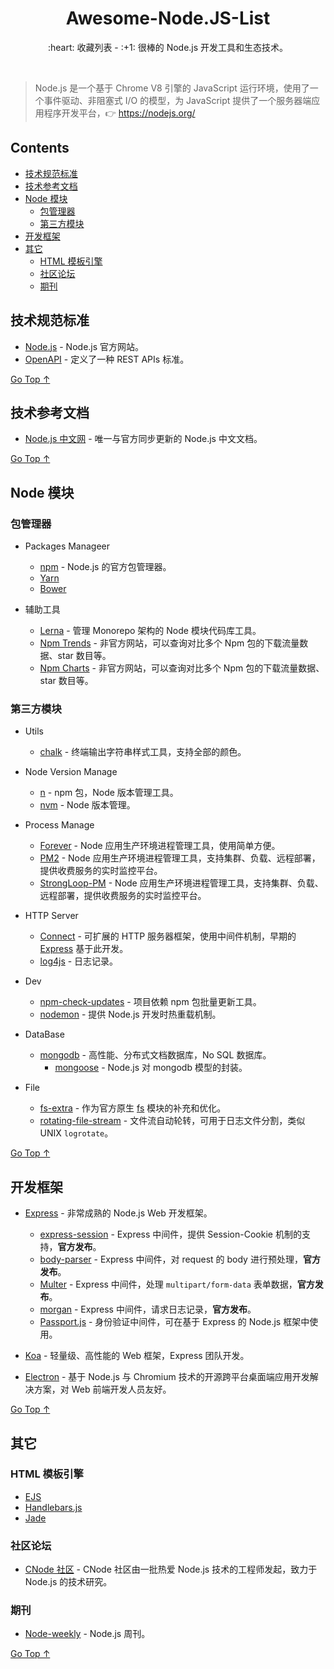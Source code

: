 <div align="center">
  <h1>Awesome-Node.JS-List</h1>

  <p>:heart: 收藏列表 - :+1: 很棒的 Node.js 开发工具和生态技术。</p>
</div>

<br />

> Node.js 是一个基于 Chrome V8 引擎的 JavaScript 运行环境，使用了一个事件驱动、非阻塞式 I/O 的模型，为 JavaScript 提供了一个服务器端应用程序开发平台，:point_right: https://nodejs.org/

## Contents

- [技术规范标准](#技术规范标准)
- [技术参考文档](#技术参考文档)
- [Node 模块](#node-模块)
  - [包管理器](#包管理器)
  - [第三方模块](#第三方模块)
- [开发框架](#开发框架)
- [其它](#其它)
  - [HTML 模板引擎](#html-模板引擎)
  - [社区论坛](#社区论坛)
  - [期刊](#期刊)

## 技术规范标准

- [Node.js](https://nodejs.org/) - Node.js 官方网站。
- [OpenAPI](https://www.openapis.org/) - 定义了一种 REST APIs 标准。

[Go Top ↑](#awesome-nodejs-list)

## 技术参考文档

- [Node.js 中文网](http://nodejs.cn/) - 唯一与官方同步更新的 Node.js 中文文档。

[Go Top ↑](#awesome-nodejs-list)

## Node 模块

### 包管理器

- Packages Manageer
  - [npm](https://www.npmjs.com/) - Node.js 的官方包管理器。
  - [Yarn](https://www.yarnpkg.com/)
  - [Bower](https://bower.io/)

- 辅助工具
  - [Lerna](https://lerna.js.org/) - 管理 Monorepo 架构的 Node 模块代码库工具。
  - [Npm Trends](https://www.npmtrends.com/) - 非官方网站，可以查询对比多个 Npm 包的下载流量数据、star 数目等。
  - [Npm Charts](https://npmcharts.com/) - 非官方网站，可以查询对比多个 Npm 包的下载流量数据、star 数目等。
  
### 第三方模块

- Utils
  - [chalk](https://github.com/chalk/chalk) - 终端输出字符串样式工具，支持全部的颜色。

- Node Version Manage
  - [n](https://github.com/tj/n) - npm 包，Node 版本管理工具。
  - [nvm](https://github.com/nvm-sh/nvm) - Node 版本管理。

- Process Manage
  - [Forever](https://github.com/foreversd/forever) - Node 应用生产环境进程管理工具，使用简单方便。
  - [PM2](https://pm2.keymetrics.io/) - Node 应用生产环境进程管理工具，支持集群、负载、远程部署，提供收费服务的实时监控平台。
  - [StrongLoop-PM](http://strong-pm.io/) - Node 应用生产环境进程管理工具，支持集群、负载、远程部署，提供收费服务的实时监控平台。

- HTTP Server
  - [Connect](https://github.com/senchalabs/connect) - 可扩展的 HTTP 服务器框架，使用中间件机制，早期的 [Express](http://expressjs.com/) 基于此开发。
  - [log4js](https://github.com/log4js-node/log4js-node) - 日志记录。

- Dev
  - [npm-check-updates](https://github.com/tjunnone/npm-check-updates) - 项目依赖 npm 包批量更新工具。
  - [nodemon](https://nodemon.io) - 提供 Node.js 开发时热重载机制。
  
- DataBase
  - [mongodb](http://mongodb.github.io/node-mongodb-native/) - 高性能、分布式文档数据库，No SQL 数据库。
    - [mongoose](https://mongoosejs.com/) - Node.js 对 mongodb 模型的封装。
  
- File
  - [fs-extra](https://github.com/jprichardson/node-fs-extra) - 作为官方原生 [fs](https://nodejs.org/api/fs.html) 模块的补充和优化。
  - [rotating-file-stream](https://github.com/iccicci/rotating-file-stream) - 文件流自动轮转，可用于日志文件分割，类似 UNIX `logrotate`。

[Go Top ↑](#awesome-nodejs-list)

## 开发框架

- [Express](http://expressjs.com/) - 非常成熟的 Node.js Web 开发框架。
  - [express-session](https://github.com/expressjs/session) - Express 中间件，提供 Session-Cookie 机制的支持，**官方发布**。
  - [body-parser](https://github.com/expressjs/body-parser) - Express 中间件，对 request 的 body 进行预处理，**官方发布**。
  - [Multer](https://github.com/expressjs/multer) - Express 中间件，处理 `multipart/form-data` 表单数据，**官方发布**。
  - [morgan](https://github.com/expressjs/morgan) - Express 中间件，请求日志记录，**官方发布**。
  - [Passport.js](http://www.passportjs.org/) - 身份验证中间件，可在基于 Express 的 Node.js 框架中使用。
  
- [Koa](https://koajs.com/) - 轻量级、高性能的 Web 框架，Express 团队开发。
  
- [Electron](https://electronjs.org/) - 基于 Node.js 与 Chromium 技术的开源跨平台桌面端应用开发解决方案，对 Web 前端开发人员友好。

[Go Top ↑](#awesome-nodejs-list)

## 其它

### HTML 模板引擎

- [EJS](https://ejs.co)
- [Handlebars.js](http://handlebarsjs.com/)
- [Jade](http://jade-lang.com/)

### 社区论坛

- [CNode 社区](https://cnodejs.org/) - CNode 社区由一批热爱 Node.js 技术的工程师发起，致力于 Node.js 的技术研究。

### 期刊

- [Node-weekly](https://nodeweekly.com/) - Node.js 周刊。

[Go Top ↑](#awesome-nodejs-list)
